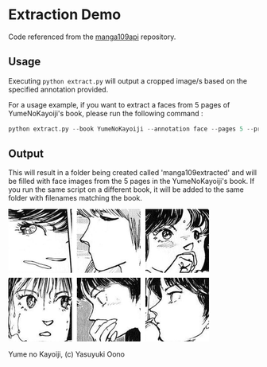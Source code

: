 # Extraction Demo

Code referenced from the [manga109api](https://github.com/manga109/manga109api) repository.

## Usage
Executing `python extract.py` will output a cropped image/s based on the specified annotation provided.

For a usage example, if you want to extract a faces from 5 pages of YumeNoKayoiji's book, please run the following command : 

```python
python extract.py --book YumeNoKayoiji --annotation face --pages 5 --preprocess --size 256
```

## Output
This will result in a folder being created called 'manga109extracted' and will be filled with face images from the 5 pages in the YumeNoKayoiji's book.
If you run the same script on a different book, it will be added to the same folder with filenames matching the book.

![](./out.png)

Yume no Kayoiji, (c) Yasuyuki Oono
